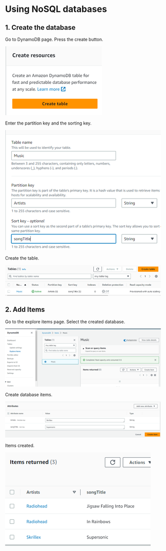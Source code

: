 # Using NoSQL databases

## 1. Create the database

Go to DynamoDB page. Press the create button.

![Create button](images/createbutton.PNG)

Enter the partition key and the sorting key. 

![Table attributes](images/tableattributes.PNG)

Create the table. 

![Table created](images/Database%20Created.PNG)

## 2. Add Items

Go to the explore items page. Select the created database.
 
![Explore items](images/exploreitems.PNG)

Create database items.

![Create item](images/createitem.PNG)

Items created.

![Items Created](images/itemscreated.PNG)



